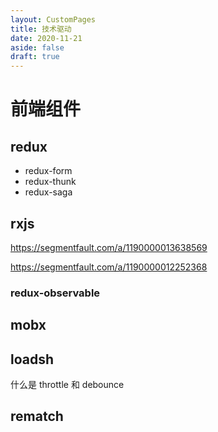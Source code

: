 ```yaml
---
layout: CustomPages
title: 技术驱动
date: 2020-11-21
aside: false
draft: true
---
```


# 前端组件

## redux

- redux-form
- redux-thunk
- redux-saga

## rxjs

https://segmentfault.com/a/1190000013638569

https://segmentfault.com/a/1190000012252368

### redux-observable

## mobx

## loadsh

什么是 throttle 和 debounce

## rematch
